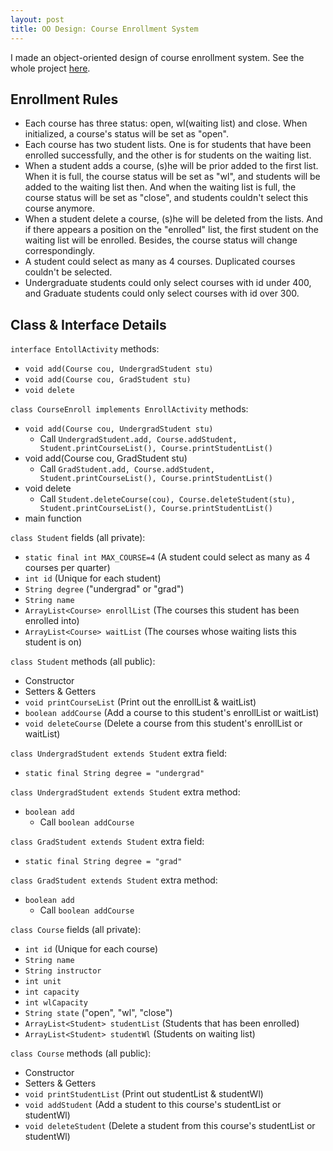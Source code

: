 ```yaml
---
layout: post
title: OO Design: Course Enrollment System
---
```

I made an object-oriented design of course enrollment system. See the whole project [here](https://github.com/zhtiansweet/CourseEnrollment).

## Enrollment Rules
* Each course has three status: open, wl(waiting list) and close. When initialized, a course's status will be set as "open".
* Each course has two student lists. One is for students that have been enrolled successfully, and the other is for students on the waiting list. 
* When a student adds a course, (s)he will be prior added to the first list. When it is full, the course status will be set as "wl", and students will be added to the waiting list then. And when the waiting list is full, the course status will be set as "close", and students couldn't select this course anymore.
* When a student delete a course, (s)he will be deleted from the lists. And if there appears a position on the "enrolled" list, the first student on the waiting list will be enrolled. Besides, the course status will change correspondingly.
* A student could select as many as 4 courses. Duplicated courses couldn't be selected.
* Undergraduate students could only select courses with id under 400, and Graduate students could only select courses with id over 300.

## Class & Interface Details
```interface EntollActivity``` methods:
* ```void add(Course cou, UndergradStudent stu)```
* ```void add(Course cou, GradStudent stu)```
* ```void delete```

```class CourseEnroll implements EnrollActivity``` methods:
* ```void add(Course cou, UndergradStudent stu)```
  * Call ```UndergradStudent.add, Course.addStudent, Student.printCourseList(), Course.printStudentList()```
* void add(Course cou, GradStudent stu)
  * Call ```GradStudent.add, Course.addStudent, Student.printCourseList(), Course.printStudentList()```
* void delete
  * Call ```Student.deleteCourse(cou), Course.deleteStudent(stu), Student.printCourseList(), Course.printStudentList()```
* main function

```class Student``` fields (all private):
* ```static final int MAX_COURSE=4``` (A student could select as many as 4 courses per quarter)
* ```int id``` (Unique for each student)
* ```String degree``` ("undergrad" or "grad")
* ```String name```
* ```ArrayList<Course> enrollList``` (The courses this student has been enrolled into)
* ```ArrayList<Course> waitList``` (The courses whose waiting lists this student is on)

```class Student``` methods (all public):
* Constructor
* Setters & Getters
* ```void printCourseList``` (Print out the enrollList & waitList)
* ```boolean addCourse``` (Add a course to this student's enrollList or waitList)
* ```void deleteCourse``` (Delete a course from this student's enrollList or waitList)

```class UndergradStudent extends Student``` extra field:  
* ```static final String degree = "undergrad"```

```class UndergradStudent extends Student``` extra method:
* ```boolean add```
    * Call ```boolean addCourse```

```class GradStudent extends Student``` extra field:
* ```static final String degree = "grad"```

```class GradStudent extends Student``` extra method:
* ```boolean add``` 
    * Call ```boolean addCourse```

```class Course``` fields (all private):
* ```int id``` (Unique for each course)
* ```String name```
* ```String instructor```
* ```int unit```
* ```int capacity```
* ```int wlCapacity```
* ```String state``` ("open", "wl", "close")
* ```ArrayList<Student> studentList``` (Students that has been enrolled)
* ```ArrayList<Student> studentWl``` (Students on waiting list)

```class Course``` methods (all public):
* Constructor
* Setters & Getters
* ```void printStudentList``` (Print out studentList & studentWl)
* ```void addStudent``` (Add a student to this course's studentList or studentWl)
* ```void deleteStudent``` (Delete a student from this course's studentList or studentWl)
